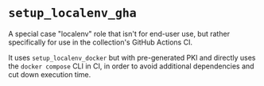# `setup_localenv_gha`
A special case "localenv" role that isn't for end-user use, but rather specifically for use in the collection's GitHub Actions CI.

It uses `setup_localenv_docker` but with pre-generated PKI and directly uses the `docker compose` CLI in CI, in order to avoid additional dependencies and cut down execution time.
